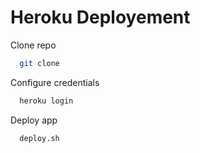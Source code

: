 # Heroku Deployement

Clone repo
```bash
  git clone 
```

Configure credentials
```bash
  heroku login
```

Deploy app
```bash
  deploy.sh
```
